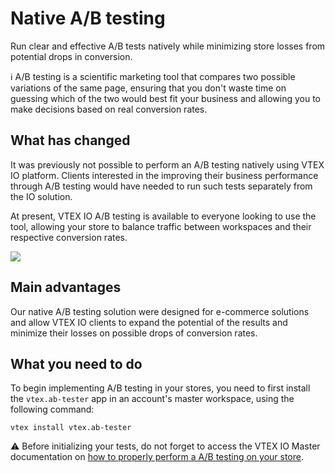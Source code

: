 # Native A/B testing

Run clear and effective A/B tests natively while minimizing store losses from potential drops in conversion. 

:information_source: A/B testing is a scientific marketing tool that compares two possible variations of the same page, ensuring that you don't waste time on guessing which of the two would best fit your business and allowing you to make decisions based on real conversion rates. 

## What has changed

It was previously not possible to perform an A/B testing natively using VTEX IO platform. Clients interested in the improving their business performance through A/B testing would have needed to run such tests separately from the IO solution. 

At present, VTEX IO A/B testing is available to everyone looking to use the tool, allowing your store to balance traffic between workspaces and their respective conversion rates. 

![](https://lh6.googleusercontent.com/4gm1pizf7cmx0qgU-qxTpoASaHdKKToyq945Xf2lQpWPStOEzsr1W25uaBPo8SQRuIb8TC3uB3_lGP6yaWtegbatYvwbBNZra55GARf3v8e-mhKM1SzvloRIPriv4VenNTHNAl8U)

## Main advantages

Our native A/B testing solution were designed for e-commerce solutions and allow VTEX IO clients to expand the potential of the results and minimize their losses on possible drops of conversion rates. 

## What you need to do 

To begin implementing A/B testing in your stores, you need to first install the `vtex.ab-tester` app in an account's master workspace, using the following command:

```
vtex install vtex.ab-tester

```

:warning: Before initializing your tests, do not forget to access the VTEX IO Master documentation on [how to properly perform a A/B testing on your store](https://docs.google.com/document/d/1ZM0sF22yPxaKZ9jvKWR-h8Ba00shHZS5uWgQmA8Tg7U/edit#heading=h.7nfo9txa2lc8).
